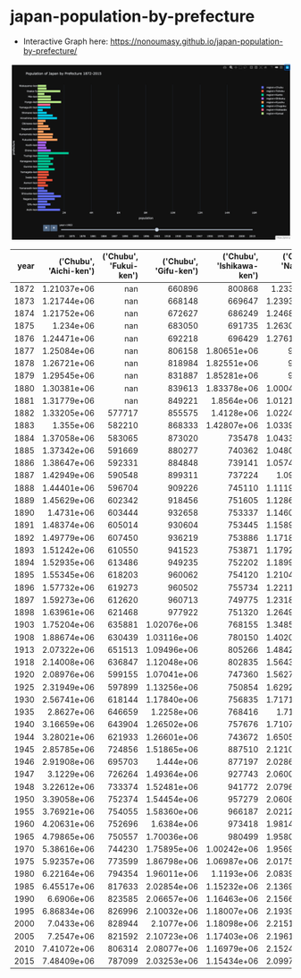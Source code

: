 # japan-population-by-prefecture

* Interactive Graph here: https://nonoumasy.github.io/japan-population-by-prefecture/

![Screenshot](screenshot.png)


|   year |   ('Chubu', 'Aichi-ken') |   ('Chubu', 'Fukui-ken') |   ('Chubu', 'Gifu-ken') |   ('Chubu', 'Ishikawa-ken') |   ('Chubu', 'Nagano-ken') |   ('Chubu', 'Niigata-ken') |   ('Chubu', 'Shizuoka-ken') |   ('Chubu', 'Toyama-ken') |   ('Chubu', 'Yamanashi-ken') |   ('Chugoku', 'Hiroshima-ken') |   ('Chugoku', 'Okayama-ken') |   ('Chugoku', 'Shimane-ken') |   ('Chugoku', 'Tottori-ken') |   ('Chugoku', 'Yamaguchi-ken') |   ('Hokkaido', 'Hokkaido') |   ('Kansai', 'Hyogo-ken') |   ('Kansai', 'Kyoto-fu') |   ('Kansai', 'Mie-ken') |   ('Kansai', 'Nara-ken') |   ('Kansai', 'Osaka-fu') |   ('Kansai', 'Shiga-ken') |   ('Kansai', 'Wakayama-ken') |   ('Kanto', 'Chiba-ken') |   ('Kanto', 'Gunma-ken') |   ('Kanto', 'Ibaraki-ken') |   ('Kanto', 'Kanagawa-ken') |   ('Kanto', 'Saitama-ken') |   ('Kanto', 'Tochigi-ken') |   ('Kanto', 'Tokyo-to') |   ('Kyushu', 'Fukuoka-ken') |   ('Kyushu', 'Kagoshima-ken') |   ('Kyushu', 'Kumamoto-ken') |   ('Kyushu', 'Miyazaki-ken') |   ('Kyushu', 'Nagasaki-ken') |   ('Kyushu', 'Oita-ken') |   ('Kyushu', 'Okinawa-ken') |   ('Kyushu', 'Saga-ken') |   ('Shikoku', 'Ehime-ken') |   ('Shikoku', 'Kagawa-ken') |   ('Shikoku', 'Kochi-ken') |   ('Shikoku', 'Tokushima-ken') |   ('Tohoku', 'Akita-ken') |   ('Tohoku', 'Aomori-ken') |   ('Tohoku', 'Fukushima-ken') |   ('Tohoku', 'Iwate-ken') |   ('Tohoku', 'Miyagi-ken') |   ('Tohoku', 'Yamagata-ken') |
|-------:|-------------------------:|-------------------------:|------------------------:|----------------------------:|--------------------------:|---------------------------:|----------------------------:|--------------------------:|-----------------------------:|-------------------------------:|-----------------------------:|-----------------------------:|-----------------------------:|-------------------------------:|---------------------------:|--------------------------:|-------------------------:|------------------------:|-------------------------:|-------------------------:|--------------------------:|-----------------------------:|-------------------------:|-------------------------:|---------------------------:|----------------------------:|---------------------------:|---------------------------:|------------------------:|----------------------------:|------------------------------:|-----------------------------:|-----------------------------:|-----------------------------:|-------------------------:|----------------------------:|-------------------------:|---------------------------:|----------------------------:|---------------------------:|-------------------------------:|--------------------------:|---------------------------:|------------------------------:|--------------------------:|---------------------------:|-----------------------------:|
|   1872 |              1.21037e+06 |                      nan |        660896           |            800868           |               1.2331e+06  |                1.35373e+06 |                 1.12302e+06 |             nan           |                       360068 |               919047           |             933889           |             599653           |                       385531 |               827536           |           327344           |          834350           |         810240           |        777597           |         418326           |              1.10803e+06 |          576564           |             556919           |            nan           |         382697           |           837014           |            595812           |           837941           |           623058           |        779361           |                 1.34101e+06 |              670864           |                nan           |                nan           |             630487           |         562318           |            166789           |                   506667 |              nan           |            559712           |           524511           |                            nan |          582297           |           473244           |              782169           |          692048           |           404577           |             299291           |
|   1873 |              1.21744e+06 |                      nan |        668148           |            669647           |               1.23936e+06 |                1.35722e+06 |                 1.12857e+06 |             nan           |                       362973 |               925962           |             939380           |             602257           |                       386186 |               830060           |           330527           |          839634           |         812674           |        783633           |         423004           |              1.11349e+06 |          578099           |             562410           |            nan           |         384796           |           842730           |            582733           |           843918           |           626994           |        813504           |                 1.35252e+06 |              806902           |                nan           |             382564           |             665123           |         565460           |            166789           |                   480034 |              nan           |            564351           |           526285           |                            nan |          581859           |           473317           |                   1.21935e+06 |          696810           |           408088           |             302743           |
|   1874 |              1.21752e+06 |                      nan |        672627           |            686249           |               1.24689e+06 |                1.36878e+06 |                 1.13153e+06 |             nan           |                       364345 |               941978           |             941928           |             604020           |                       388861 |               836419           |           354550           |          839458           |         817466           |        781002           |         427635           |              1.12277e+06 |          579704           |             565696           |              1.04319e+06 |            nan           |           854112           |            606909           |                1.24435e+06 |           636348           |        830935           |                 1.36721e+06 |              812327           |                nan           |             388083           |             668482           |         578163           |            167073           |                   486946 |           786408           |               nan           |           528728           |                            nan |          596641           |           473098           |                   1.22847e+06 |          701041           |           410437           |             307535           |
|   1875 |              1.234e+06   |                      nan |        683050           |            691735           |               1.26304e+06 |                1.38835e+06 |                 1.1522e+06  |             nan           |                       369255 |               942827           |             955239           |             608853           |                       392589 |               838946           |           356910           |          852422           |         820745           |        797310           |         430734           |              1.14302e+06 |          584756           |             572436           |              1.05537e+06 |            nan           |           863388           |            612558           |                1.26885e+06 |           648503           |        855270           |                 1.37703e+06 |              813692           |                nan           |             384071           |             668974           |         580347           |            167320           |                   487008 |           791522           |               nan           |           531863           |                            nan |          604114           |           484428           |                   1.24654e+06 |          703843           |           419135           |             309837           |
|   1876 |              1.24471e+06 |                      nan |        692218           |            696429           |               1.27612e+06 |                1.38881e+06 |                 1.16004e+06 |             nan           |                       374250 |               964337           |             961035           |             613425           |                       395632 |               844550           |           149554           |          863784           |         832998           |        810461           |         433938           |              1.15222e+06 |          589747           |             579112           |              1.06166e+06 |            nan           |                1.24396e+06 |            602441           |                1.29861e+06 |           665724           |             1.08158e+06 |                 1.39562e+06 |              820654           |                nan           |             388508           |             672278           |         583740           |            167572           |                   491260 |           793214           |            591584           |           534070           |                            nan |          609420           |           489245           |                   1.25858e+06 |          327924           |           421960           |             312313           |
|   1877 |              1.25084e+06 |                      nan |        806158           |                 1.80651e+06 |          965677           |                1.50006e+06 |            968814           |             nan           |                       377944 |                    1.19007e+06 |             976774           |                  1.01736e+06 |                          nan |               850608           |           150667           |               1.34376e+06 |         792042           |        818877           |            nan           |              1.46369e+06 |          711802           |             584976           |              1.07114e+06 |         547991           |           867701           |            707272           |           901714           |           543245           |        877049           |                 1.06405e+06 |                   1.21838e+06 |             980642           |                nan           |                  1.16737e+06 |         714234           |            167822           |                      nan |                1.39409e+06 |               nan           |                1.16024e+06 |                            nan |          613389           |           462865           |              765115           |          578297           |           591524           |             657613           |
|   1878 |              1.26721e+06 |                      nan |        818984           |                 1.82551e+06 |          973959           |                1.5046e+06  |            976405           |             nan           |                       381229 |                    1.19784e+06 |             984621           |                  1.02368e+06 |                          nan |               855618           |           151735           |               1.35738e+06 |         798911           |        830415           |            nan           |              1.47681e+06 |          721099           |             591668           |              1.07864e+06 |         554888           |           875491           |            715258           |           912528           |           550271           |        881443           |                 1.07024e+06 |                   1.21994e+06 |             980976           |                nan           |                  1.17326e+06 |         718816           |            168064           |                      nan |                1.40369e+06 |               nan           |                1.16472e+06 |                            nan |          616148           |           464985           |              774707           |          579249           |           594684           |             662913           |
|   1879 |              1.29545e+06 |                      nan |        831887           |                 1.85281e+06 |          986077           |                1.53071e+06 |            980766           |             nan           |                       391123 |                    1.20795e+06 |                  1.00122e+06 |                  1.03458e+06 |                          nan |               875607           |           158615           |               1.37072e+06 |         814273           |        835087           |            nan           |              1.53402e+06 |          729893           |             602075           |              1.09968e+06 |         573984           |           887957           |            754610           |           929939           |           570843           |        953776           |                 1.0876e+06  |                   1.26191e+06 |             981341           |                nan           |                  1.19213e+06 |         728115           |            310545           |                      nan |                1.43263e+06 |               nan           |                1.18576e+06 |                            nan |          621130           |           468517           |              804866           |          592294           |           616881           |             681180           |
|   1880 |              1.30381e+06 |                      nan |        839613           |                 1.83378e+06 |               1.00041e+06 |                1.54634e+06 |            970022           |             nan           |                       395447 |                    1.21315e+06 |                  1.00057e+06 |                  1.03726e+06 |                          nan |               877614           |           163355           |               1.39193e+06 |         822112           |        842269           |            nan           |              1.54008e+06 |          738211           |             601236           |              1.10329e+06 |         581556           |           894376           |            757462           |           933955           |           581358           |        957144           |                 1.09722e+06 |                   1.27046e+06 |             986695           |                nan           |                  1.19034e+06 |         731964           |            310545           |                      nan |                1.4389e+06  |               nan           |                1.17925e+06 |                            nan |          618833           |           475413           |              808937           |          591881           |           619120           |             682929           |
|   1881 |              1.31779e+06 |                      nan |        849221           |                 1.8564e+06  |               1.01214e+06 |                1.56431e+06 |            972265           |             nan           |                       404299 |                    1.22506e+06 |                  1.00705e+06 |                  1.04386e+06 |                          nan |               883885           |           168084           |               1.40661e+06 |         831012           |        850791           |            nan           |              1.54744e+06 |          745133           |             603723           |              1.10868e+06 |         593625           |           906073           |            772903           |           952689           |           593383           |        979109           |                 1.10948e+06 |                   1.27963e+06 |             995673           |                nan           |                  1.19606e+06 |         740009           |            356801           |                      nan |                1.45347e+06 |               nan           |           550686           |                         637550 |          625506           |           484274           |              823120           |          598132           |           625332           |             687718           |
|   1882 |              1.33205e+06 |                   577717 |        855575           |                 1.4128e+06  |               1.02241e+06 |                1.58117e+06 |            980793           |             nan           |                       409929 |                    1.24303e+06 |                  1.01967e+06 |             669410           |                       380915 |               888442           |           177901           |               1.41942e+06 |         835227           |        857887           |            nan           |              1.57233e+06 |          633447           |             606754           |              1.1177e+06  |         604182           |           916739           |            790735           |           962717           |           600627           |        987911           |                 1.11865e+06 |                   1.29028e+06 |             993373           |                nan           |                  1.20445e+06 |         741201           |            358880           |                      nan |                1.47268e+06 |               nan           |           546642           |                         642172 |          628435           |           487687           |              829990           |          605538           |           629286           |             693360           |
|   1883 |              1.355e+06   |                   582210 |        868333           |                 1.42807e+06 |               1.03397e+06 |                1.5866e+06  |            985881           |             nan           |                       410246 |                    1.25281e+06 |                  1.02957e+06 |             674984           |                       379747 |               897370           |           122705           |               1.43336e+06 |         840951           |        870137           |            nan           |              1.5857e+06  |          639961           |             610182           |              1.12408e+06 |         613410           |           920876           |            800925           |           970598           |           609000           |        999623           |                 1.12829e+06 |                   1.29159e+06 |             997830           |                nan           |                  1.21216e+06 |         746411           |            360770           |                      nan |                1.49161e+06 |               nan           |           549184           |                         649616 |          633203           |           488505           |              840241           |          611735           |           694338           |             695533           |
|   1884 |              1.37058e+06 |                   583065 |        873020           |            735478           |               1.04334e+06 |                1.5893e+06  |            982512           |          701622           |                       416497 |                    1.25915e+06 |                  1.03724e+06 |             678813           |                       381300 |               897296           |           249875           |               1.4482e+06  |         851246           |        877666           |            nan           |              1.65316e+06 |          639634           |             612505           |              1.11365e+06 |         636082           |           929747           |            831151           |           985889           |           627441           |             1.21754e+06 |                 1.1355e+06  |              935094           |                  1.00101e+06 |             381879           |             707604           |         752161           |            364701           |                   519712 |                1.51182e+06 |               nan           |           546977           |                         651109 |          640575           |           493137           |              857833           |          615616           |           644417           |             705507           |
|   1885 |              1.37342e+06 |                   591669 |        880277           |            740362           |               1.04806e+06 |                1.6018e+06  |            991127           |          706014           |                       419444 |                    1.27210e+06 |                  1.04028e+06 |             682536           |                       381838 |               900339           |           273340           |               1.45865e+06 |         853058           |        879353           |            nan           |              1.68194e+06 |          645519           |             618026           |              1.11811e+06 |         640871           |           938377           |            848682           |           994704           |           635751           |             1.23384e+06 |                 1.13999e+06 |              933196           |                  1.00091e+06 |             383769           |             712631           |         757747           |            367874           |                   522697 |                1.52756e+06 |               nan           |           548638           |                         651731 |          639259           |           495182           |              861428           |          622426           |           651401           |             709145           |
|   1886 |              1.38647e+06 |                   592331 |        884848           |            739141           |               1.05749e+06 |                1.62865e+06 |                 1.00269e+06 |          712532           |                       425898 |                    1.27288e+06 |                  1.04567e+06 |             684856           |                       383241 |               899606           |           284040           |               1.4661e+06  |         848761           |        883462           |            nan           |              1.69124e+06 |          648339           |             619343           |              1.12538e+06 |         648329           |           948161           |            865976           |                1.00402e+06 |           641420           |             1.27651e+06 |                 1.14833e+06 |              941063           |                  1.00378e+06 |             386299           |             719082           |         761476           |            373587           |                   527244 |                1.52938e+06 |               nan           |           552513           |                         656064 |          644367           |           499549           |              855079           |          628591           |           665345           |             717252           |
|   1887 |              1.42949e+06 |                   590548 |        899311           |            737224           |               1.096e+06   |                1.65274e+06 |                 1.03894e+06 |          726078           |                       437475 |                    1.27854e+06 |                  1.05133e+06 |             688127           |                       390061 |               911859           |           326614           |               1.4997e+06  |         866743           |        901698           |         489213           |              1.2457e+06  |          661323           |             621554           |              1.15929e+06 |         690880           |           980803           |            923178           |                1.03938e+06 |           670042           |             1.50976e+06 |                 1.18888e+06 |              962219           |                  1.03026e+06 |             403810           |             739825           |         773101           |            375280           |                   547832 |                1.55726e+06 |               nan           |           562066           |                         670963 |          662917           |           523226           |              893954           |          651989           |           720075           |             732913           |
|   1888 |              1.44401e+06 |                   596704 |        909226           |            745110           |               1.11195e+06 |                1.66538e+06 |                 1.05823e+06 |          738445           |                       445182 |                    1.28911e+06 |                  1.06216e+06 |             692101           |                       394333 |               914083           |           347950           |               1.52182e+06 |         875084           |        909702           |         496431           |              1.28115e+06 |          667563           |             623842           |              1.17214e+06 |         718215           |           998976           |            947766           |                1.05448e+06 |           684341           |             1.55952e+06 |                 1.2093e+06  |              985271           |                  1.04228e+06 |             407827           |             752402           |         781554           |            374266           |                   553423 |           906414           |            660484           |           569874           |                         676154 |          682928           |           530292           |              913459           |          656047           |           736628           |             741896           |
|   1889 |              1.45629e+06 |                   602342 |        918456           |            751605           |               1.12869e+06 |                1.68198e+06 |                 1.07084e+06 |          745248           |                       452781 |                    1.30346e+06 |                  1.06809e+06 |             695782           |                       399060 |               922497           |           378188           |               1.54173e+06 |         887031           |        918369           |         498871           |              1.32422e+06 |          671788           |             627332           |              1.18406e+06 |         722865           |                1.01435e+06 |            960069           |                1.06914e+06 |           699121           |             1.62855e+06 |                 1.22455e+06 |              998153           |                  1.05248e+06 |             412729           |             762812           |         788635           |            381142           |                   560594 |           921708           |            668548           |           575852           |                         681863 |          690122           |           538110           |              934449           |          667115           |           760291           |             750840           |
|   1890 |              1.4731e+06  |                   603444 |        932658           |            753337           |               1.14607e+06 |                1.69373e+06 |                 1.08456e+06 |          754105           |                       458534 |                    1.31951e+06 |                  1.07271e+06 |             697878           |                       401697 |               927015           |           414430           |               1.55137e+06 |         894928           |        926376           |         500742           |              1.34832e+06 |          677502           |             630373           |              1.19135e+06 |         738061           |                1.0255e+06  |            979756           |                1.08112e+06 |           713362           |             1.48667e+06 |                 1.23602e+06 |                   1.00582e+06 |                  1.05765e+06 |             416824           |             773095           |         792085           |            406622           |                   565568 |           926972           |            672557           |           577937           |                         683994 |          697298           |           545026           |              952489           |          671956           |           751830           |             756909           |
|   1891 |              1.48374e+06 |                   605014 |        930604           |            753445           |               1.15894e+06 |                1.70043e+06 |                 1.09448e+06 |          759040           |                       463263 |                    1.32454e+06 |                  1.07639e+06 |             700665           |                       403589 |               929629           |           452152           |               1.56232e+06 |         903189           |        931687           |         502033           |              1.35736e+06 |          678775           |             630667           |              1.19678e+06 |         749030           |                1.03462e+06 |            992047           |                1.08736e+06 |           722510           |             1.50003e+06 |                 1.24491e+06 |                   1.01456e+06 |                  1.06488e+06 |             424033           |             776779           |         790063           |            412354           |                   568925 |           933510           |            673004           |           580330           |                         682225 |          703482           |           551389           |              964578           |          676665           |           758013           |             764701           |
|   1892 |              1.49779e+06 |                   607450 |        936219           |            753886           |               1.17182e+06 |                1.71197e+06 |                 1.10588e+06 |          763105           |                       467337 |                    1.33614e+06 |                  1.08274e+06 |             703256           |                       405725 |               937036           |           493024           |               1.57697e+06 |         914700           |        936465           |         506304           |              1.37023e+06 |          681145           |             633771           |              1.20515e+06 |         759617           |                1.04668e+06 |                 1.01548e+06 |                1.09895e+06 |           731893           |             1.51958e+06 |                 1.25806e+06 |                   1.0246e+06  |                  1.0753e+06  |             431693           |             786416           |         792912           |            419970           |                   569831 |           940009           |            675940           |           584569           |                         682398 |          712738           |           559391           |              980310           |          682996           |           776378           |             773015           |
|   1893 |              1.51242e+06 |                   610550 |        941523           |            753871           |               1.17923e+06 |                1.71338e+06 |                 1.11713e+06 |          764196           |                       471480 |                    1.34248e+06 |                  1.08442e+06 |             702301           |                       404321 |               938158           |           537953           |               1.58152e+06 |         924093           |        943376           |         508963           |              1.38077e+06 |          682455           |             634494           |              1.21574e+06 |         766687           |                1.05837e+06 |            799862           |                1.1096e+06  |           744426           |             1.79073e+06 |                 1.27505e+06 |                   1.03686e+06 |                  1.08416e+06 |             436067           |             795461           |         794050           |            421769           |                   577175 |           942632           |            675237           |           587428           |                         679046 |          720871           |           567002           |              994825           |          690456           |           790079           |             778280           |
|   1894 |              1.52935e+06 |                   613486 |        949235           |            752202           |               1.18994e+06 |                1.71956e+06 |                 1.12858e+06 |          763450           |                       474959 |                    1.34633e+06 |                  1.08374e+06 |             700921           |                       404111 |               939940           |           594143           |               1.59543e+06 |         937383           |        950038           |         512181           |              1.40031e+06 |          686715           |             636699           |              1.22163e+06 |         778729           |                1.06932e+06 |            811986           |                1.11913e+06 |           751874           |             1.82958e+06 |                 1.28508e+06 |                   1.04296e+06 |                  1.0973e+06  |             439273           |             803713           |         796456           |            432078           |                   579844 |           945101           |            671638           |           590875           |                         670745 |          726974           |           574235           |                   1.00538e+06 |          693730           |           802927           |             781727           |
|   1895 |              1.55345e+06 |                   618203 |        960062           |            754120           |               1.21044e+06 |                1.73133e+06 |                 1.14865e+06 |          764399           |                       482349 |                    1.36782e+06 |                  1.09455e+06 |             705674           |                       407650 |               948234           |           647883           |               1.61083e+06 |         951825           |        960773           |         518025           |              1.42275e+06 |          690043           |             644983           |              1.23038e+06 |         792575           |                1.08544e+06 |            834624           |                1.13777e+06 |           767478           |             1.86791e+06 |                 1.31378e+06 |                   1.05817e+06 |                  1.10593e+06 |             447126           |             820338           |         805374           |            439578           |                   587287 |           956166           |            674600           |           598011           |                         674976 |          737922           |           584459           |                   1.02278e+06 |          702915           |           817805           |             790779           |
|   1896 |              1.57732e+06 |                   619273 |        960502           |            755734           |               1.22111e+06 |                1.73646e+06 |                 1.16261e+06 |          762892           |                       489412 |                    1.38819e+06 |                  1.10098e+06 |             706028           |                       411585 |               952300           |           698144           |               1.63124e+06 |         957775           |        963668           |         521918           |              1.45618e+06 |          689723           |             651021           |              1.23966e+06 |         797870           |                1.10154e+06 |            852283           |                1.14713e+06 |           781864           |             1.90717e+06 |                 1.33342e+06 |                   1.06975e+06 |                  1.1088e+06  |             450416           |             832616           |         814064           |            442834           |                   596275 |           964079           |            673378           |           600865           |                         675570 |          748358           |           589557           |                   1.04129e+06 |          694867           |           821257           |             800831           |
|   1897 |              1.59273e+06 |                   612620 |        960713           |            749775           |               1.23186e+06 |                1.73363e+06 |                 1.17598e+06 |          754799           |                       492689 |                    1.40567e+06 |                  1.10839e+06 |             709065           |                       412965 |               961065           |           755837           |               1.65237e+06 |         957260           |        967406           |         524562           |              1.50377e+06 |          688343           |             656025           |              1.24587e+06 |         806277           |                1.11527e+06 |            870256           |                1.15282e+06 |           798946           |             1.94858e+06 |                 1.35778e+06 |                   1.08374e+06 |                  1.12207e+06 |             455535           |             845441           |         819996           |            449112           |                   599679 |           971955           |            676681           |           609005           |                         676694 |          757041           |           600294           |                   1.06101e+06 |          702750           |           833113           |             811039           |
|   1898 |              1.63961e+06 |                   621468 |        977922           |            751320           |               1.26492e+06 |                1.74562e+06 |                 1.20032e+06 |          766407           |                       506497 |                    1.44962e+06 |                  1.13583e+06 |             716586           |                       421020 |               979596           |           859534           |               1.71763e+06 |         997488           |        996646           |         535619           |              1.60092e+06 |          694606           |             672225           |              1.27538e+06 |         830223           |                1.14959e+06 |            926884           |                1.1757e+06  |           829630           |             2.10178e+06 |                 1.42562e+06 |                   1.10422e+06 |                  1.15627e+06 |             464510           |             902455           |         835917           |            460221           |                   618679 |           995441           |            694280           |           622950           |                         688123 |          781129           |           617531           |                   1.098e+06   |          718737           |           851210           |             827138           |
|   1903 |              1.75204e+06 |                   635881 |             1.02076e+06 |            768155           |               1.34856e+06 |                1.78012e+06 |                 1.29347e+06 |          776851           |                       540657 |                    1.50871e+06 |                  1.18824e+06 |             731295           |                       435959 |                    1.01516e+06 |                1.0895e+06  |               1.83396e+06 |              1.05512e+06 |             1.04432e+06 |         558314           |              1.82346e+06 |          716920           |             697766           |              1.31655e+06 |         904046           |                1.20048e+06 |                 1.05143e+06 |                1.24028e+06 |           912274           |             2.53268e+06 |                 1.57116e+06 |                   1.18414e+06 |                  1.19849e+06 |             501926           |                  1.01536e+06 |         854982           |            476230           |                   654593 |                1.03496e+06 |            711603           |           646008           |                         707545 |          837665           |           665691           |                   1.17522e+06 |          748752           |           905883           |             879564           |
|   1908 |              1.88674e+06 |                   630439 |             1.03116e+06 |            780150           |               1.40207e+06 |                1.82224e+06 |                 1.37605e+06 |          770665           |                       573341 |                    1.59876e+06 |                  1.22321e+06 |             738048           |                       441142 |                    1.04493e+06 |                1.45942e+06 |               1.98298e+06 |              1.15567e+06 |             1.0773e+06  |         569772           |              2.14403e+06 |          694370           |             723357           |              1.35844e+06 |         961026           |                1.26e+06    |                 1.1781e+06  |                1.2845e+06  |           977437           |             3.05395e+06 |                 1.72108e+06 |                   1.27546e+06 |                  1.23636e+06 |             542088           |                  1.10359e+06 |         880290           |            502309           |                   671531 |                1.05755e+06 |            729563           |           670910           |                         720888 |          892650           |           721127           |                   1.23428e+06 |          776714           |           893365           |             913445           |
|   1913 |              2.07322e+06 |                   651513 |             1.09496e+06 |            805266           |               1.48420e+06 |                1.91131e+06 |                 1.48371e+06 |          805613           |                       608969 |                    1.6917e+06  |                  1.26114e+06 |             758754           |                       470674 |                    1.08979e+06 |                1.81770e+06 |               2.14379e+06 |              1.28821e+06 |             1.10157e+06 |         600711           |              2.46107e+06 |          697369           |             770293           |              1.40159e+06 |              1.02085e+06 |                1.32833e+06 |                 1.22825e+06 |                1.34367e+06 |                1.04418e+06 |             3.14536e+06 |                 1.92642e+06 |                   1.39739e+06 |                  1.30340e+06 |             597472           |                  1.1347e+06  |         926936           |            534415           |                   693611 |                1.09799e+06 |            759556           |           693548           |                         742320 |          943628           |           764485           |                   1.3035e+06  |          835415           |           927337           |             965356           |
|   1918 |              2.14008e+06 |                   636847 |             1.12048e+06 |            802835           |               1.56435e+06 |                1.91602e+06 |                 1.59177e+06 |          803191           |                       633224 |                    1.68793e+06 |                  1.28559e+06 |             717530           |                       465281 |                    1.09905e+06 |                2.1777e+06  |               2.32105e+06 |              1.38389e+06 |             1.11489e+06 |         594482           |              2.88849e+06 |          703944           |             795400           |              1.39575e+06 |              1.08214e+06 |                1.40774e+06 |                 1.32303e+06 |                1.39171e+06 |                1.10333e+06 |             3.71934e+06 |                 2.1126e+06  |                   1.4625e+06  |                  1.31132e+06 |             651151           |                  1.23025e+06 |         920994           |            580940           |                   679322 |                1.12804e+06 |            714374           |           708710           |                         744088 |          977212           |           797841           |                   1.38961e+06 |          869652           |           954571           |             987053           |
|   1920 |              2.08976e+06 |                   599155 |             1.07041e+06 |            747360           |               1.56272e+06 |                1.77647e+06 |                 1.55039e+06 |          724276           |                       583453 |                    1.54190e+06 |                  1.2177e+06  |             714712           |                       454675 |                    1.04101e+06 |                2.35918e+06 |               2.3018e+06  |              1.28715e+06 |             1.06927e+06 |         564607           |              2.58785e+06 |          651050           |             750411           |              1.33616e+06 |              1.05261e+06 |                1.3504e+06  |                 1.32339e+06 |                1.31953e+06 |                1.04648e+06 |             3.69943e+06 |                 2.18825e+06 |                   1.41558e+06 |                  1.23323e+06 |             651097           |                  1.13618e+06 |         860282           |            571572           |                   673895 |                1.04672e+06 |            677852           |           670895           |                         670212 |          898537           |           756454           |                   1.36275e+06 |          845540           |           961768           |             968925           |
|   1925 |              2.31949e+06 |                   597899 |             1.13256e+06 |            750854           |               1.62922e+06 |                1.84981e+06 |                 1.67122e+06 |          749243           |                       600675 |                    1.61768e+06 |                  1.23845e+06 |             722402           |                       472230 |                    1.09454e+06 |                2.49868e+06 |               2.45468e+06 |              1.40638e+06 |             1.10769e+06 |         583828           |              3.0595e+06  |          662412           |             787511           |              1.39926e+06 |              1.11886e+06 |                1.40909e+06 |                 1.41679e+06 |                1.39446e+06 |                1.09043e+06 |             4.48514e+06 |                 2.30167e+06 |                   1.47219e+06 |                  1.29609e+06 |             691094           |                  1.16394e+06 |         915136           |            557622           |                   684831 |                1.09637e+06 |            700308           |           687478           |                         689814 |          936408           |           812977           |                   1.4376e+06  |          900984           |                1.04404e+06 |                  1.0273e+06  |
|   1930 |              2.56741e+06 |                   618144 |             1.17840e+06 |            756835           |               1.71712e+06 |                1.93333e+06 |                 1.79780e+06 |          778953           |                       631042 |                    1.69214e+06 |                  1.28396e+06 |             739507           |                       489266 |                    1.13564e+06 |                2.81234e+06 |               2.6463e+06  |              1.55283e+06 |             1.15741e+06 |         596225           |              3.54002e+06 |          691631           |             830748           |              1.47012e+06 |              1.18608e+06 |                1.4871e+06  |                 1.61961e+06 |                1.45917e+06 |                1.14174e+06 |             5.40868e+06 |                 2.52712e+06 |                   1.55669e+06 |                  1.35399e+06 |             760467           |                  1.23336e+06 |         945771           |            577509           |                   691565 |                1.14212e+06 |            732816           |           718152           |                         716544 |          987706           |           879914           |                   1.50815e+06 |          975771           |                1.14278e+06 |                  1.08003e+06 |
|   1935 |              2.8627e+06  |                   646659 |             1.2258e+06  |            768416           |               1.714e+06   |                1.99578e+06 |                 1.93986e+06 |          798890           |                       646727 |                    1.80492e+06 |                  1.33265e+06 |             747119           |                       490461 |                    1.19054e+06 |                3.06828e+06 |               2.92325e+06 |              1.70251e+06 |             1.1746e+06  |         620471           |              4.29717e+06 |          711436           |             864087           |              1.54639e+06 |              1.24245e+06 |                1.54899e+06 |                 1.84000e+06 |                1.52885e+06 |                1.19506e+06 |             6.36992e+06 |                 2.7558e+06  |                   1.59147e+06 |                  1.38705e+06 |             824431           |                  1.29688e+06 |         980458           |            592494           |                   686117 |                1.1649e+06  |            748656           |           714980           |                         728748 |               1.03774e+06 |           967129           |                   1.58156e+06 |               1.04611e+06 |                1.2348e+06  |                  1.11682e+06 |
|   1940 |              3.16659e+06 |                   643904 |             1.26502e+06 |            757676           |               1.71073e+06 |                2.0644e+06  |                 2.01786e+06 |          822569           |                       663026 |                    1.8695e+06  |                  1.32936e+06 |             740940           |                       484390 |                    1.29424e+06 |                3.27272e+06 |               3.22123e+06 |              1.72999e+06 |             1.19878e+06 |         620509           |              4.79297e+06 |          703679           |             865074           |              1.58842e+06 |              1.29903e+06 |                1.62e+06    |                 2.18897e+06 |                1.60804e+06 |                1.20666e+06 |             7.35497e+06 |                 3.09413e+06 |                   1.58947e+06 |                  1.36818e+06 |             840357           |                  1.37006e+06 |         972975           |            574579           |                   701517 |                1.17870e+06 |            730394           |           709286           |                         718717 |               1.05228e+06 |                1.00051e+06 |                   1.62552e+06 |               1.09579e+06 |                1.27124e+06 |                  1.11934e+06 |
|   1944 |              3.28021e+06 |                   621933 |             1.26601e+06 |            743672           |               1.65051e+06 |                1.99482e+06 |                 2.02786e+06 |          819614           |                       634897 |                    1.96295e+06 |                  1.3333e+06  |             729819           |                       476284 |                    1.35737e+06 |                3.25616e+06 |               3.22438e+06 |              1.63553e+06 |             1.20927e+06 |         606789           |              4.41295e+06 |          691972           |             847388           |              1.65934e+06 |              1.31952e+06 |                1.65668e+06 |                 2.47435e+06 |                1.64762e+06 |                1.20368e+06 |             7.271e+06   |                 3.06647e+06 |                   1.59401e+06 |                  1.37100e+06 |             839556           |                  1.49089e+06 |         973707           |            590480           |                   705651 |                1.18649e+06 |            713134           |           693053           |                         703260 |               1.04877e+06 |                1.0091e+06  |                   1.59939e+06 |               1.10405e+06 |                1.27586e+06 |                  1.08357e+06 |
|   1945 |              2.85785e+06 |                   724856 |             1.51865e+06 |            887510           |               2.12105e+06 |                2.38965e+06 |                 2.22036e+06 |          953834           |                       839057 |                    1.88547e+06 |                  1.56463e+06 |             860275           |                       563220 |                    1.35649e+06 |                3.51839e+06 |               2.82189e+06 |              1.6038e+06  |             1.39429e+06 |         779685           |              2.80096e+06 |          860911           |             936006           |              1.96686e+06 |              1.54608e+06 |                1.94434e+06 |                 1.86567e+06 |                2.04726e+06 |                1.54636e+06 |             3.48828e+06 |                 2.74686e+06 |                   1.53847e+06 |                  1.55649e+06 |             913687           |                  1.31859e+06 |              1.12451e+06 |               nan           |                   830431 |                1.36148e+06 |            863700           |           775578           |                         835763 |               1.21187e+06 |                1.08325e+06 |                   1.95736e+06 |               1.22779e+06 |                1.46225e+06 |                  1.32635e+06 |
|   1946 |              2.91908e+06 |                   695703 |             1.444e+06   |            877197           |               2.02865e+06 |                2.32681e+06 |                 2.26006e+06 |          932669           |                       796973 |                    1.90143e+06 |                  1.53862e+06 |             848995           |                       557429 |                    1.3755e+06  |                3.48801e+06 |               2.82619e+06 |              1.622e+06   |             1.37186e+06 |         744381           |              2.97614e+06 |          831306           |             933231           |              2.00857e+06 |              1.52464e+06 |                1.94083e+06 |                 2.01994e+06 |                2.02855e+06 |                1.50362e+06 |             4.18307e+06 |                 2.90664e+06 |                   1.62976e+06 |                  1.63198e+06 |             957856           |                  1.41798e+06 |              1.1495e+06  |               nan           |                   856692 |                1.3807e+06  |            872312           |           797876           |                         829405 |               1.19581e+06 |                1.08923e+06 |                   1.91875e+06 |               1.21715e+06 |                1.4621e+06  |                  1.29493e+06 |
|   1947 |              3.1229e+06  |                   726264 |             1.49364e+06 |            927743           |               2.06001e+06 |                2.41827e+06 |                 2.35300e+06 |          979229           |                       807251 |                    2.0115e+06  |                  1.61962e+06 |             894267           |                       587606 |                    1.47924e+06 |                3.85282e+06 |               3.05744e+06 |              1.73908e+06 |             1.41649e+06 |         779935           |              3.33466e+06 |          858367           |             959999           |              2.11292e+06 |              1.57279e+06 |                2.01374e+06 |                 2.21812e+06 |                2.10045e+06 |                1.53431e+06 |             5.00078e+06 |                 3.17813e+06 |                   1.74630e+06 |                  1.76573e+06 |                  1.02569e+06 |                  1.53167e+06 |              1.23365e+06 |               nan           |                   917797 |                1.45389e+06 |            917673           |           848337           |                         854811 |               1.2574e+06  |                1.18024e+06 |                   1.99246e+06 |               1.26274e+06 |                1.56683e+06 |                  1.33565e+06 |
|   1948 |              3.22612e+06 |                   733374 |             1.52481e+06 |            941772           |               2.07968e+06 |                2.43545e+06 |                 2.4071e+06  |          998349           |                       815485 |                    2.04592e+06 |                  1.65028e+06 |             903576           |                       592863 |                    1.50553e+06 |                4.02105e+06 |               3.15689e+06 |              1.78475e+06 |             1.4511e+06  |         778677           |              3.51522e+06 |          872775           |             979982           |              2.14051e+06 |              1.60889e+06 |                2.04458e+06 |                 2.31755e+06 |                2.13222e+06 |                1.55786e+06 |             5.41787e+06 |                 3.31258e+06 |                   1.76651e+06 |                  1.78606e+06 |                  1.05248e+06 |                  1.56556e+06 |              1.24569e+06 |               nan           |                   931336 |                1.48111e+06 |            934123           |           866385           |                         869290 |               1.28371e+06 |                1.21832e+06 |                   2.02648e+06 |               1.2942e+06  |                1.59631e+06 |                  1.34649e+06 |
|   1950 |              3.39058e+06 |                   752374 |             1.54454e+06 |            957279           |               2.06083e+06 |                2.461e+06   |                 2.47147e+06 |               1.00879e+06 |                       811369 |                    2.08197e+06 |                  1.6611e+06  |             912551           |                       600177 |                    1.54088e+06 |                4.29557e+06 |               3.30994e+06 |              1.83293e+06 |             1.4612e+06  |         763883           |              3.85705e+06 |          861180           |             982113           |              2.13904e+06 |              1.60138e+06 |                2.03942e+06 |                 2.48766e+06 |                2.14644e+06 |                1.55046e+06 |             6.2775e+06  |                 3.53017e+06 |                   1.80412e+06 |                  1.82758e+06 |                  1.09143e+06 |                  1.64549e+06 |              1.253e+06   |            917875           |                   945082 |                1.52188e+06 |            946022           |           873874           |                         878511 |               1.30903e+06 |                1.28287e+06 |                   2.06239e+06 |               1.34673e+06 |                1.66344e+06 |                  1.35735e+06 |
|   1955 |              3.76921e+06 |                   754055 |             1.58360e+06 |            966187           |               2.02129e+06 |                2.47349e+06 |                 2.65044e+06 |               1.02112e+06 |                       807044 |                    2.14904e+06 |                  1.6898e+06  |             929066           |                       614259 |                    1.60984e+06 |                4.77309e+06 |               3.62095e+06 |              1.93516e+06 |             1.48558e+06 |         776861           |              4.61831e+06 |          853734           |                  1.00682e+06 |              2.20506e+06 |              1.61355e+06 |                2.06404e+06 |                 2.9195e+06  |                2.26262e+06 |                1.54758e+06 |             8.03708e+06 |                 3.85976e+06 |                   2.04411e+06 |                  1.89566e+06 |                  1.13938e+06 |                  1.7476e+06  |              1.2772e+06  |            801065           |                   973749 |                1.54063e+06 |            943823           |           882683           |                         878109 |               1.34887e+06 |                1.38252e+06 |                   2.09524e+06 |               1.4271e+06  |                1.72706e+06 |                  1.35365e+06 |
|   1960 |              4.20631e+06 |                   752696 |             1.6384e+06  |            973418           |               1.98143e+06 |                2.44204e+06 |                 2.75627e+06 |               1.03261e+06 |                       782062 |                    2.18404e+06 |                  1.67045e+06 |             888886           |                       599135 |                    1.60221e+06 |                5.03921e+06 |               3.90649e+06 |              1.9934e+06  |             1.48505e+06 |         781058           |              5.50475e+06 |          842695           |                  1.00219e+06 |              2.30601e+06 |              1.57848e+06 |                2.04702e+06 |                 3.44318e+06 |                2.43087e+06 |                1.51362e+06 |             9.6838e+06  |                 4.00668e+06 |                   1.9631e+06  |                  1.85619e+06 |                  1.13459e+06 |                  1.76042e+06 |              1.23966e+06 |            883122           |                   942874 |                1.50069e+06 |            918867           |           854595           |                         847274 |               1.33558e+06 |                1.42661e+06 |                   2.05114e+06 |               1.44852e+06 |                1.7432e+06  |                  1.32066e+06 |
|   1965 |              4.79865e+06 |                   750557 |             1.70036e+06 |            980499           |               1.95801e+06 |                2.39893e+06 |                 2.91252e+06 |               1.02546e+06 |                       763194 |                    2.28115e+06 |                  1.64514e+06 |             821620           |                       579853 |                    1.54357e+06 |                5.1718e+06  |               4.30994e+06 |              2.10281e+06 |             1.51447e+06 |         825965           |              6.65719e+06 |          853385           |                  1.02698e+06 |              2.70177e+06 |              1.60558e+06 |                2.05615e+06 |                 4.43074e+06 |                3.01498e+06 |                1.52166e+06 |             1.08692e+07 |                 3.96461e+06 |                   1.85354e+06 |                  1.77074e+06 |                  1.08069e+06 |                  1.64124e+06 |              1.18748e+06 |            934176           |                   871885 |                1.44638e+06 |            900845           |           812714           |                         815115 |               1.27984e+06 |                1.41659e+06 |                   1.98375e+06 |               1.41112e+06 |                1.75313e+06 |                  1.2631e+06  |
|   1970 |              5.38616e+06 |                   744230 |             1.75895e+06 |                 1.00242e+06 |               1.95692e+06 |                2.36098e+06 |                 3.0899e+06  |               1.0297e+06  |                       762029 |                    2.43614e+06 |                  1.70703e+06 |             773575           |                       568777 |                    1.51145e+06 |                5.18429e+06 |               4.66793e+06 |              2.25009e+06 |             1.54308e+06 |         930160           |              7.62048e+06 |          889768           |                  1.04274e+06 |              3.36662e+06 |              1.65891e+06 |                2.14355e+06 |                 5.47225e+06 |                3.86647e+06 |                1.58002e+06 |             1.14081e+07 |                 4.02742e+06 |                   1.72915e+06 |                  1.70023e+06 |                  1.05110e+06 |                  1.57024e+06 |              1.15557e+06 |            945111           |                   838468 |                1.41812e+06 |            907897           |           786882           |                         791111 |               1.24138e+06 |                1.42752e+06 |                   1.94608e+06 |               1.37138e+06 |                1.81922e+06 |                  1.22562e+06 |
|   1975 |              5.92357e+06 |                   773599 |             1.86798e+06 |                 1.06987e+06 |               2.01756e+06 |                2.39194e+06 |                 3.3088e+06  |               1.07079e+06 |                       783050 |                    2.64632e+06 |                  1.81430e+06 |             768886           |                       581311 |                    1.55522e+06 |                5.33821e+06 |               4.99214e+06 |              2.42486e+06 |             1.626e+06   |              1.07749e+06 |              8.27892e+06 |          985621           |                  1.07212e+06 |              4.14915e+06 |              1.75648e+06 |                2.3422e+06  |                 6.39775e+06 |                4.82134e+06 |                1.698e+06   |             1.16736e+07 |                 4.29296e+06 |                   1.7239e+06  |                  1.71527e+06 |                  1.08506e+06 |                  1.57191e+06 |              1.19031e+06 |                 1.04257e+06 |                   837674 |                1.46522e+06 |            961292           |           808397           |                         805166 |               1.23248e+06 |                1.46865e+06 |                   1.97062e+06 |               1.38556e+06 |                1.95527e+06 |                  1.2203e+06  |
|   1980 |              6.22164e+06 |                   794354 |             1.96011e+06 |                 1.1193e+06  |               2.08393e+06 |                2.45136e+06 |                 3.4468e+06  |               1.10346e+06 |                       804256 |                    2.73916e+06 |                  1.87102e+06 |             784795           |                       604221 |                    1.58708e+06 |                5.57599e+06 |               5.14489e+06 |              2.52733e+06 |             1.68694e+06 |              1.20936e+06 |              8.47345e+06 |               1.0799e+06  |                  1.08701e+06 |              4.73542e+06 |              1.84856e+06 |                2.55801e+06 |                 6.92435e+06 |                5.42048e+06 |                1.7922e+06  |             1.16183e+07 |                 4.55346e+06 |                   1.78462e+06 |                  1.79033e+06 |                  1.15159e+06 |                  1.59056e+06 |              1.22891e+06 |                 1.10656e+06 |                   865574 |                1.50664e+06 |            999864           |           831275           |                         825261 |               1.25674e+06 |                1.52391e+06 |                   2.03527e+06 |               1.42193e+06 |                2.08232e+06 |                  1.25192e+06 |
|   1985 |              6.45517e+06 |                   817633 |             2.02854e+06 |                 1.15232e+06 |               2.13693e+06 |                2.47847e+06 |                 3.57469e+06 |               1.11837e+06 |                       832832 |                    2.8192e+06  |                  1.91691e+06 |             794629           |                       616024 |                    1.60163e+06 |                5.67944e+06 |               5.27805e+06 |              2.58657e+06 |             1.74731e+06 |              1.30487e+06 |              8.6681e+06  |               1.15584e+06 |                  1.08721e+06 |              5.14816e+06 |              1.92126e+06 |                2.72500e+06 |                 7.43197e+06 |                5.86368e+06 |                1.86607e+06 |             1.18294e+07 |                 4.71926e+06 |                   1.81927e+06 |                  1.83775e+06 |                  1.17554e+06 |                  1.59397e+06 |              1.25021e+06 |                 1.1791e+06  |                   880013 |                1.52998e+06 |                 1.02257e+06 |           839784           |                         834889 |               1.25403e+06 |                1.52445e+06 |                   2.0803e+06  |               1.43361e+06 |                2.1763e+06  |                  1.26166e+06 |
|   1990 |              6.6906e+06  |                   823585 |             2.06657e+06 |                 1.16463e+06 |               2.15663e+06 |                2.47458e+06 |                 3.67084e+06 |               1.12016e+06 |                       852966 |                    2.84985e+06 |                  1.92588e+06 |             781021           |                       615722 |                    1.57262e+06 |                5.64365e+06 |               5.40504e+06 |              2.60246e+06 |             1.79251e+06 |              1.37548e+06 |              8.73452e+06 |               1.22241e+06 |                  1.07432e+06 |              5.55543e+06 |              1.96626e+06 |                2.84538e+06 |                 7.98039e+06 |                6.40532e+06 |                1.93517e+06 |             1.18556e+07 |                 4.81105e+06 |                   1.79782e+06 |                  1.84033e+06 |                  1.16891e+06 |                  1.56296e+06 |              1.23694e+06 |                 1.2224e+06  |                   877851 |                1.51502e+06 |                 1.02341e+06 |           825034           |                         831598 |               1.22748e+06 |                1.48287e+06 |                   2.10406e+06 |               1.41693e+06 |                2.24856e+06 |                  1.25839e+06 |
|   1995 |              6.86834e+06 |                   826996 |             2.10032e+06 |                 1.18007e+06 |               2.19398e+06 |                2.48836e+06 |                 3.73769e+06 |               1.12312e+06 |                       881996 |                    2.88175e+06 |                  1.95075e+06 |             771441           |                       614929 |                    1.55554e+06 |                5.69232e+06 |               5.40188e+06 |              2.62959e+06 |             1.84136e+06 |              1.43086e+06 |              8.79727e+06 |               1.28700e+06 |                  1.08044e+06 |              5.79778e+06 |              2.00354e+06 |                2.95553e+06 |                 8.2459e+06  |                6.75931e+06 |                1.98439e+06 |             1.17736e+07 |                 4.93339e+06 |                   1.79422e+06 |                  1.85979e+06 |                  1.17582e+06 |                  1.54493e+06 |              1.23131e+06 |                 1.27344e+06 |                   884316 |                1.5067e+06  |                 1.02701e+06 |           816704           |                         832427 |               1.21367e+06 |                1.48166e+06 |                   2.13359e+06 |               1.41950e+06 |                2.32874e+06 |                  1.25696e+06 |
|   2000 |              7.0433e+06  |                   828944 |             2.1077e+06  |                 1.18098e+06 |               2.21517e+06 |                2.47573e+06 |                 3.76739e+06 |               1.12085e+06 |                       888172 |                    2.87892e+06 |                  1.95083e+06 |             761503           |                       613289 |                    1.52796e+06 |                5.68306e+06 |               5.55057e+06 |              2.64439e+06 |             1.85734e+06 |              1.4428e+06  |              8.80508e+06 |               1.34283e+06 |                  1.06991e+06 |              5.92628e+06 |              2.02485e+06 |                2.98568e+06 |                 8.48997e+06 |                6.93801e+06 |                2.00482e+06 |             1.20641e+07 |                 5.0157e+06  |                   1.78619e+06 |                  1.85934e+06 |                  1.17001e+06 |                  1.51652e+06 |              1.22114e+06 |                 1.31822e+06 |                   876654 |                1.49309e+06 |                 1.02289e+06 |           813949           |                         824108 |               1.18928e+06 |                1.47573e+06 |                   2.12694e+06 |               1.41618e+06 |                2.36532e+06 |                  1.24415e+06 |
|   2005 |              7.2547e+06  |                   821592 |             2.10723e+06 |                 1.17403e+06 |               2.19611e+06 |                2.43146e+06 |                 3.79238e+06 |               1.11173e+06 |                       884515 |                    2.87664e+06 |                  1.95726e+06 |             742223           |                       607012 |                    1.49261e+06 |                5.62774e+06 |               5.5906e+06  |              2.64766e+06 |             1.86696e+06 |              1.42131e+06 |              8.81717e+06 |               1.38036e+06 |                  1.03597e+06 |              6.05646e+06 |              2.02414e+06 |                2.97517e+06 |                 8.7916e+06  |                7.05424e+06 |                2.01663e+06 |             1.25766e+07 |                 5.04991e+06 |                   1.75318e+06 |                  1.84223e+06 |                  1.15304e+06 |                  1.47863e+06 |              1.20957e+06 |                 1.36159e+06 |                   866369 |                1.46782e+06 |                 1.0124e+06  |           796292           |                         809950 |               1.1455e+06  |                1.43666e+06 |                   2.09132e+06 |               1.38504e+06 |                2.36022e+06 |                  1.21618e+06 |
|   2010 |              7.41072e+06 |                   806314 |             2.08077e+06 |                 1.16979e+06 |               2.15245e+06 |                2.37445e+06 |                 3.76501e+06 |               1.09325e+06 |                       863075 |                    2.86075e+06 |                  1.94528e+06 |             717397           |                       588667 |                    1.45134e+06 |                5.50642e+06 |               5.58813e+06 |              2.63609e+06 |             1.85472e+06 |              1.40073e+06 |              8.86524e+06 |               1.41078e+06 |                  1.0022e+06  |              6.21629e+06 |              2.00807e+06 |                2.96977e+06 |                 9.04833e+06 |                7.19456e+06 |                2.00768e+06 |             1.31594e+07 |                 5.07197e+06 |                   1.70624e+06 |                  1.81743e+06 |                  1.13523e+06 |                  1.42678e+06 |              1.19653e+06 |                 1.39282e+06 |                   849788 |                1.43149e+06 |            995842           |           764456           |                         785491 |               1.086e+06   |                1.37334e+06 |                   2.02906e+06 |               1.33015e+06 |                2.34816e+06 |                  1.16892e+06 |
|   2015 |              7.48409e+06 |                   787099 |             2.03253e+06 |                 1.15434e+06 |               2.09976e+06 |                2.3051e+06  |                 3.70118e+06 |               1.06688e+06 |                       835165 |                    2.84496e+06 |                  1.92218e+06 |             694188           |                       573648 |                    1.40501e+06 |                5.38358e+06 |               5.53699e+06 |              2.61014e+06 |             1.81583e+06 |              1.36501e+06 |              8.83891e+06 |               1.41318e+06 |             963850           |              6.22403e+06 |              1.97348e+06 |                2.91786e+06 |                 9.12732e+06 |                7.26127e+06 |                1.97467e+06 |             1.35137e+07 |                 5.10287e+06 |                   1.64875e+06 |                  1.78697e+06 |                  1.10438e+06 |                  1.37778e+06 |              1.16673e+06 |                 1.43414e+06 |                   833245 |                1.38584e+06 |            976756           |           728461           |                         756063 |               1.02284e+06 |                1.30865e+06 |                   1.91361e+06 |               1.27981e+06 |                2.33422e+06 |                  1.12296e+06 |
